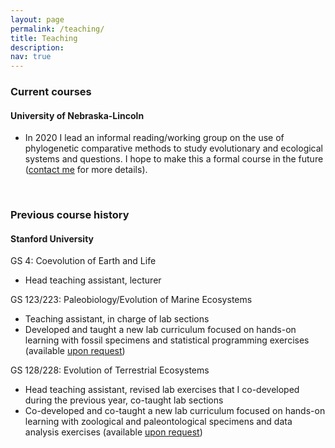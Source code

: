 ```yaml
---
layout: page
permalink: /teaching/
title: Teaching
description: 
nav: true
---
```


<h3><strong>Current courses</strong></h3>
<h4>University of Nebraska-Lincoln</h4>
<ul>
<li>In 2020 I lead an informal reading/working group on the use of phylogenetic comparative methods to study evolutionary and ecological systems and questions. I hope to make this a formal course in the future (<a href="mailto:wgearty@unl.edu">contact me</a> for more details).</li>
</ul>
<br>
<h3><strong>Previous course history</strong></h3>
<h4>Stanford University</h4>
GS 4: Coevolution of Earth and Life
<ul>
<li>Head teaching assistant, lecturer</li>
</ul>
GS 123/223: Paleobiology/Evolution of Marine Ecosystems
<ul>
<li>Teaching assistant, in charge of lab sections</li>
<li>Developed and taught a new lab curriculum focused on hands-on learning with fossil specimens and statistical programming exercises (available <a href="mailto:wgearty@unl.edu">upon request</a>)</li>
</ul>
GS 128/228: Evolution of Terrestrial Ecosystems
<ul>
<li>Head teaching assistant, revised lab exercises that I co-developed during the previous year, co-taught lab sections</li>
<li>Co-developed and co-taught a new lab curriculum focused on hands-on learning with zoological and paleontological specimens and data analysis exercises (available <a href="mailto:wgearty@unl.edu">upon request</a>)</li>
</ul>
